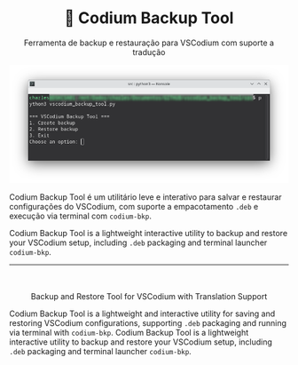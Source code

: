 <h1 align="center">🧩 Codium Backup Tool</h1>

<p align="center">
  Ferramenta de backup e restauração para VSCodium com suporte a tradução
</p>

<p align="center">
  <img src="img/01.png" alt="Screenshot">
</p>


Codium Backup Tool é um utilitário leve e interativo para salvar e restaurar configurações do VSCodium, com suporte a empacotamento `.deb` e execução via terminal com `codium-bkp`.

Codium Backup Tool is a lightweight interactive utility to backup and restore your VSCodium setup, including `.deb` packaging and terminal launcher `codium-bkp`.

---

<p align="center">
  <br/><br/>Backup and Restore Tool for VSCodium with Translation Support 
</p>

Codium Backup Tool is a lightweight and interactive utility for saving and restoring VSCodium configurations, supporting `.deb` packaging and running via terminal with `codium-bkp`. Codium Backup Tool is a lightweight interactive utility to backup and restore your VSCodium setup, including `.deb` packaging and terminal launcher `codium-bkp`.

